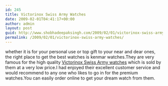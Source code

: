 ```yaml
---
id: 245
title: Victorinox Swiss Army Watches
date: 2009-02-01T04:41:17+00:00
author: admin
layout: post
guid: http://www.shobhadeepaksingh.com/2009/02/01/victorinox-swiss-army-watches/
permalink: /2009/02/01/victorinox-swiss-army-watches/
---
```

whether it is for your personal use or top gift to your near and dear ones, the right place to get the best watches is kenmar watches.They are very famous for the high quality [Victorinox Swiss Army watches](http://www.kenmarwatches.com/victorinox-swiss-army/watches/) which is sold by them at a very low price.I had enjoyed their excellent customer service and would recommend to any one who likes to go in for the premium watches.You can easily order online to get your dream watch from them.